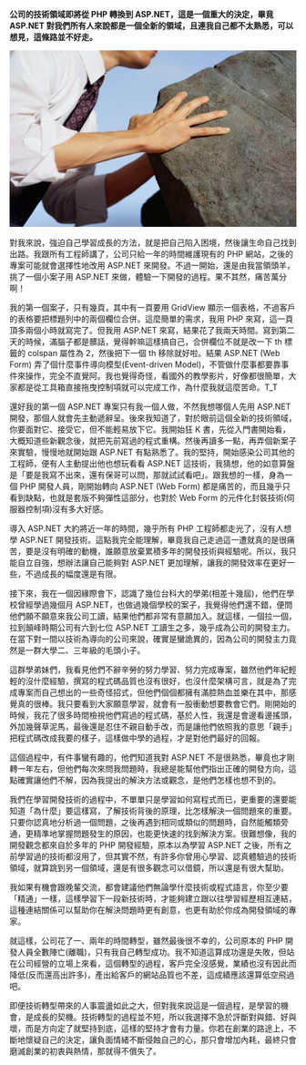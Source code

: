 **公司的技術領域即將從 PHP 轉換到 ASP.NET，這是一個重大的決定，畢竟 ASP.NET 對我們所有人來說都是一個全新的領域，且連我自己都不太熟悉，可以想見，這條路並不好走。**

   ![](D1C76ACE-F997-0A3C-FC4D-63189938F4EA.jpg@700w_0e_1l.jpg) 
   
對我來說，強迫自己學習成長的方法，就是把自己陷入困境，然後讓生命自己找到出路。我跟所有工程師講了，公司只給一年的時間維護現有的 PHP 網站，之後的專案可能就會選擇性地改用 ASP.NET 來開發。不過一開始，還是由我當領頭羊，挑了一個小案子用 ASP.NET 來做，體驗一下開發的過程。果不其然，痛苦萬分啊！

 我的第一個案子，只有幾頁，其中有一頁要用 GridView 顯示一個表格，不過客戶的表格要把標題列中的兩個欄位合併。這麼簡單的需求，我用 PHP 來寫，這一頁頂多兩個小時就寫完了。但我用 ASP.NET 來寫，結果花了我兩天時間。寫到第二天的時候，滿腦子都是髒話，覺得幹嘛這樣搞自己，合併欄位不就是改一下 th 標籤的 colspan 屬性為 2，然後把下一個 th 移除就好啦。結果 ASP.NET (Web Form) 弄了個什麼事件導向模型(Event-driven Model)，不管做什麼事都要靠事件來操作，完全不直覺阿。我也覺得奇怪，看國外的教學影片，好像都很簡單，大家都是從工具箱直接拖曳控制項就可以完成工作，為什麼我就這麼苦命。T_T

 還好我的第一個 ASP.NET 專案只有我一個人做，不然我想哪個人先用 ASP.NET 開發，那個人就會先主動遞辭呈。後來我知道了，對於眼前這個全新的技術領域，你要面對它、接受它，但不能輕易放下它。我開始狂 K 書，先從入門書開始看，大概知道些新觀念後，就把先前寫過的程式重構。然後再讀多一點，再弄個新案子來實驗，慢慢地就開始跟 ASP.NET 有點熟悉了。我的堅持，開始感染公司其他的工程師，便有人主動提出他也想玩看看 ASP.NET 這技術，我猜想，他的如意算盤是「要是我寫不出來，還有保哥可以問，那就試試看吧」。跟我想的一樣，身為一個 PHP 開發人員，剛開始轉向 ASP.NET (Web Form) 都是痛苦的，而且幾乎只看到缺點，也就是套版不夠彈性這部分，也對於 Web Form 的元件化封裝技術(伺服器控制項)沒有多大好感。

 導入 ASP.NET 大約將近一年的時間，幾乎所有 PHP 工程師都走光了，沒有人想學 ASP.NET 開發技術。這點我完全能理解，畢竟我自己走過這一遭就真的是很痛苦，要是沒有明確的動機，誰願意放棄累積多年的開發技術與經驗呢。所以，我只能自立自強，想辦法讓自己能夠對 ASP.NET 更加理解，讓我的開發效率在更好一些，不過成長的幅度還是有限。

 接下來，我在一個因緣際會下，認識了幾位台科大的學弟(相差十幾屆)，他們在學校曾經學過幾個月 ASP.NET，也做過幾個學校的案子，我覺得他們還不錯，便問他們願不願意來我公司工讀，結果他們都非常有意願加入。就這樣，一個拉一個，拉到顛峰時期公司有六到七位 ASP.NET 工讀生之多，幾乎成為公司的開發主力。在當下對一間以技術為導向的公司來說，確實是蠻詭異的，因為公司的開發主力竟然是一群大學二、三年級的毛頭小子。

 這群學弟妹們，我看見他們不辭辛勞的努力學習、努力完成專案，雖然他們年紀輕輕的沒什麼經驗，撰寫的程式碼品質也沒有很好，也沒什麼架構可言，就是為了完成專案而自己想出的一些奇怪招式，但他們個個都擁有滿腔熱血並樂在其中，那感覺真的很棒。我只要看到大家願意學習，就會有一股衝動想要教會它們。剛開始的時候，我花了很多時間檢視他們寫過的程式碼，基於人性，我還是會邊看邊搖頭，外加幾聲草泥馬，最後還是忍住不親自動手改，而是讓他們依照我的意思「親手」把程式碼改成我要的樣子，這樣做中學的過程，才是對他們最好的回報。

 這個過程中，有件事蠻有趣的，他們知道我對 ASP.NET 不是很熟悉，畢竟也才剛轉一年左右，但他們每次來問我問題時，我總是能幫他們指出正確的開發方向，這點確實讓他們不解，因為我提出的解決方法或觀念，是他們怎樣也想不到的。

 我們在學習開發技術的過程中，不單單只是學習如何寫程式而已，更重要的還要能知道「為什麼」要這樣寫，了解技術背後的原理，比怎樣解決一個問題來的重要。只要你認真地分析過一個問題，之後再遇到相同或類似的問題時，自然能觸類旁通，更精準地掌握問題發生的原因，也能更快速的找到解決方案。很難想像，我的開發觀念都來自於多年的 PHP 開發經驗，原本以為學習 ASP.NET 之後，所有之前學習過的技術都沒用了，但其實不然，有許多你曾用心學習、認真體驗過的技術領域，就算跳到另一個領域，還是有很多觀念可以借鏡，所以還是有很大幫助。

 我如果有機會跟晚輩交流，都會建議他們無論學什麼技術或程式語言，你至少要「精通」一樣，這樣學習下一段新技術時，才能夠建立跟以往學習經歷相互連結，這種連結關係可以幫助你在解決問題時更有創意，也更有助於你成為開發領域的專家。

 就這樣，公司花了一、兩年的時間轉型，雖然最後很不幸的，公司原本的 PHP 開發人員全數陣亡(離職)，只有我自己轉型成功。我不知道這算成功還是失敗，但站在公司經營的立場上來看，這個轉型的過程，客戶完全沒感覺，業績也沒有因此而降低(反而還高出許多)，產出給客戶的網站品質也不差，這成績應該還算低空飛過吧。

 即便技術轉型帶來的人事震盪如此之大，但對我來說這是一個過程，是學習的機會，是成長的契機。技術轉型的過程並不短，所以我選擇不急於評斷對與錯、好與壞，而是方向定了就堅持到底，這樣的堅持才會有力量。你若在創業的路途上，不斷地懷疑自己的決定，讓負面情緒不斷侵蝕自己的心，那只會增加內耗，最終只會磨滅創業的初衷與熱情，那就得不償失了。